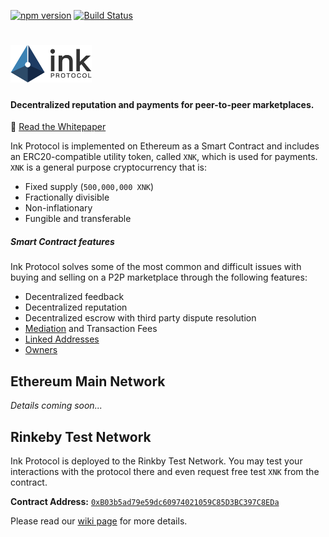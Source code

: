 [![npm version](https://badge.fury.io/js/ink-protocol.svg)](https://badge.fury.io/js/ink-protocol)
[![Build Status](https://travis-ci.org/InkProtocol/contracts.svg?branch=master)](https://travis-ci.org/InkProtocol/contracts)

# <img src="https://raw.githubusercontent.com/InkProtocol/press-kit/master/images/logo.png" height="60">

#### Decentralized reputation and payments for peer-to-peer marketplaces.

:bookmark_tabs: [Read the Whitepaper](https://paywithink.com/wp-content/uploads/2018/01/Ink_Protocol_Whitepaper_V6_Listia_Inc.pdf)

Ink Protocol is implemented on Ethereum as a Smart Contract and includes an ERC20-compatible utility token, called `XNK`, which is used for payments. `XNK` is a general purpose cryptocurrency that is:

- Fixed supply (`500,000,000 XNK`)
- Fractionally divisible
- Non-inflationary
- Fungible and transferable

##### Smart Contract features

Ink Protocol solves some of the most common and difficult issues with buying and selling on a P2P marketplace through the following features:

- Decentralized feedback
- Decentralized reputation
- Decentralized escrow with third party dispute resolution
- [Mediation](https://github.com/InkProtocol/contracts/wiki/Mediation) and Transaction Fees
- [Linked Addresses](https://github.com/InkProtocol/contracts/wiki/Linked-Addresses)
- [Owners](https://github.com/InkProtocol/contracts/wiki/Owners)

## Ethereum Main Network

*Details coming soon...*

## Rinkeby Test Network

Ink Protocol is deployed to the Rinkby Test Network. You may test your interactions with the protocol there and even request free test `XNK` from the contract.

**Contract Address:** [`0xB03b5ad79e59dc60974021059C85D3BC397C8EDa`](https://rinkeby.etherscan.io/address/0xb03b5ad79e59dc60974021059c85d3bc397c8eda)

Please read our [wiki page](https://github.com/InkProtocol/contracts/wiki/Rinkeby-Test-Network) for more details.
